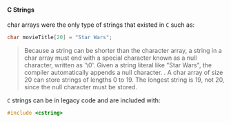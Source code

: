 

#### C Strings

char arrays were the only type of strings that existed in `C` such as:

```cpp
char movieTitle[20] = "Star Wars";
```

> Because a string can be shorter than the character array, a string in a char array must end with a special character known as a null character, written as '\\0'. Given a string literal like "Star Wars", the compiler automatically appends a null character.
> .
> A char array of size 20 can store strings of lengths 0 to 19. The longest string is 19, not 20, since the null character must be stored.

`C` strings can be in legacy code and are included with:

```cpp
#include <cstring>
```
